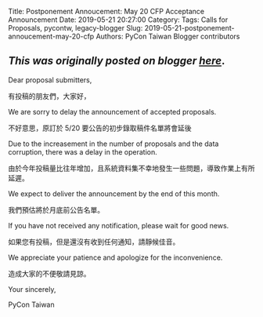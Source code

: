 Title: Postponement Annoucement: May 20 CFP Acceptance Announcement
Date: 2019-05-21 20:27:00
Category:
Tags: Calls for Proposals, pycontw, legacy-blogger
Slug: 2019-05-21-postponement-annoucement-may-20-cfp
Authors: PyCon Taiwan Blogger contributors

*This was originally posted on blogger [here](https://pycontw.blogspot.com/2019/05/postponement-annoucement-may-20-cfp.html)*.
---
Dear proposal submitters,   

有投稿的朋友們，大家好，  



We are sorry to delay the announcement of accepted proposals.  

不好意思，原訂於 5/20 要公告的初步錄取稿件名單將會延後  



Due to the increasement in the number of proposals and the data corruption, there was a delay in the operation.  

由於今年投稿量比往年增加，且系統資料集不幸地發生一些問題，導致作業上有所延遲。  



We expect to deliver the announcement by the end of this month.  

我們預估將於月底前公告名單。  



If you have not received any notification, please wait for good news.  

如果您有投稿，但是還沒有收到任何通知，請靜候佳音。  



We appreciate your patience and apologize for the inconvenience.  

造成大家的不便敬請見諒。  



Your sincerely,  

PyCon Taiwan
